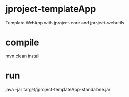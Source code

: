 # jproject-templateApp
Template WebApp with jproject-core and jproject-webutils

# compile
mvn clean install

# run
java -jar target/jproject-templateApp-standalone.jar

